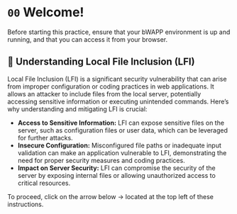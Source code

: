 # `00` Welcome!

Before starting this practice, ensure that your bWAPP environment is up and running, and that you can access it from your browser.

## 💬 Understanding Local File Inclusion (LFI)

Local File Inclusion (LFI) is a significant security vulnerability that can arise from improper configuration or coding practices in web applications. It allows an attacker to include files from the local server, potentially accessing sensitive information or executing unintended commands. Here’s why understanding and mitigating LFI is crucial:

- **Access to Sensitive Information:** LFI can expose sensitive files on the server, such as configuration files or user data, which can be leveraged for further attacks.
- **Insecure Configuration:** Misconfigured file paths or inadequate input validation can make an application vulnerable to LFI, demonstrating the need for proper security measures and coding practices.
- **Impact on Server Security:** LFI can compromise the security of the server by exposing internal files or allowing unauthorized access to critical resources.

To proceed, click on the arrow below -> located at the top left of these instructions.
